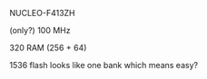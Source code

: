 NUCLEO-F413ZH

(only?) 100 MHz

320 RAM (256 + 64)

1536 flash looks like one bank which means easy?

